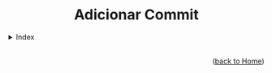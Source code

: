 <div align="center" id="home">
  
  # Adicionar Commit
  
</div>


<!-- ===== INDEX ===== -->
<details>
  <summary>Index</summary>
  <ol>
    <li><a href="#">Command</a></li>
    <li><a href="#">Command</a></li>
    <li><a href="#">Command</a></li>
    <li><a href="#">Command</a></li>
  </ol>
</details>


<!-- ===== COMMANDS ===== -->














<br>

<p align="right">(<a href="https://github.com/RuanMiniguite/Git-Tutorial">back to Home</a>)</p>
